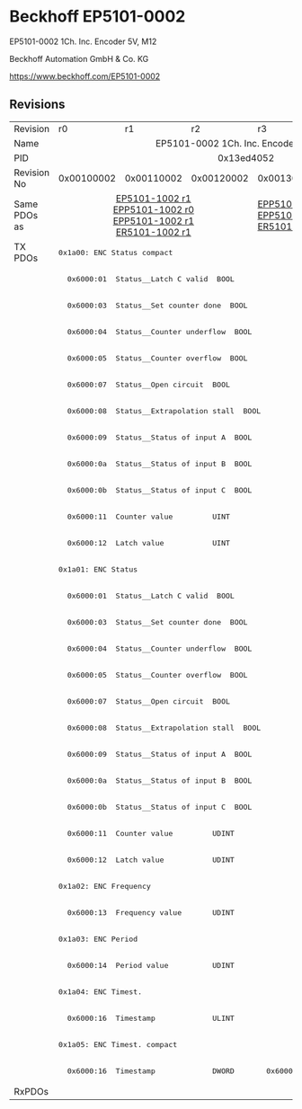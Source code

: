 # Beckhoff EP5101-0002

EP5101-0002 1Ch. Inc. Encoder 5V, M12

Beckhoff Automation GmbH & Co. KG

https://www.beckhoff.com/EP5101-0002

## Revisions
<table>
<tr>
<td>Revision</td>
<td>r0</td>
<td>r1</td>
<td>r2</td>
<td>r3</td>
</tr>
<tr>
<td>Name</td>
<td colspan=4 align="center">EP5101-0002 1Ch. Inc. Encoder 5V, M12</td>
</tr>
<tr>
<td>PID</td>
<td colspan=4 align="center">0x13ed4052</td>
</tr>
<tr>
<td>Revision No</td>
<td>0x00100002</td>
<td>0x00110002</td>
<td>0x00120002</td>
<td>0x00130002</td>
</tr>
<tr>
<td>Same PDOs as</td>
<td colspan=3 align="center"><a href="EP5101-1002.md">EP5101-1002 r1</a><br/><a href="EPP5101-1002.md">EPP5101-1002 r0</a><br/><a href="EPP5101-1002.md">EPP5101-1002 r1</a><br/><a href="ER5101-1002.md">ER5101-1002 r1</a></td>
<td><a href="EPP5101-0002.md">EPP5101-0002 r0</a><br/><a href="EPP5101-0002.md">EPP5101-0002 r1</a><br/><a href="ER5101-0002.md">ER5101-0002 r3</a></td>
</tr>
<tr>
<td rowspan=32 valign=top>TX PDOs</td>
<td colspan=4 align="left"><pre>0x1a00: ENC Status compact</pre></td>
<td></td>
</tr>
<tr>
<td colspan=4 align="left"><pre>  0x6000:01  Status__Latch C valid  BOOL</pre></td>
</tr>
<tr>
<td colspan=4 align="left"><pre>  0x6000:03  Status__Set counter done  BOOL</pre></td>
</tr>
<tr>
<td colspan=4 align="left"><pre>  0x6000:04  Status__Counter underflow  BOOL</pre></td>
</tr>
<tr>
<td colspan=4 align="left"><pre>  0x6000:05  Status__Counter overflow  BOOL</pre></td>
</tr>
<tr>
<td colspan=4 align="left"><pre>  0x6000:07  Status__Open circuit  BOOL</pre></td>
</tr>
<tr>
<td colspan=4 align="left"><pre>  0x6000:08  Status__Extrapolation stall  BOOL</pre></td>
</tr>
<tr>
<td colspan=4 align="left"><pre>  0x6000:09  Status__Status of input A  BOOL</pre></td>
</tr>
<tr>
<td colspan=4 align="left"><pre>  0x6000:0a  Status__Status of input B  BOOL</pre></td>
</tr>
<tr>
<td colspan=4 align="left"><pre>  0x6000:0b  Status__Status of input C  BOOL</pre></td>
</tr>
<tr>
<td colspan=4 align="left"><pre>  0x6000:11  Counter value         UINT</pre></td>
</tr>
<tr>
<td colspan=4 align="left"><pre>  0x6000:12  Latch value           UINT</pre></td>
</tr>
<tr>
<td colspan=4 align="left"><pre>0x1a01: ENC Status</pre></td>
</tr>
<tr>
<td colspan=4 align="left"><pre>  0x6000:01  Status__Latch C valid  BOOL</pre></td>
</tr>
<tr>
<td colspan=4 align="left"><pre>  0x6000:03  Status__Set counter done  BOOL</pre></td>
</tr>
<tr>
<td colspan=4 align="left"><pre>  0x6000:04  Status__Counter underflow  BOOL</pre></td>
</tr>
<tr>
<td colspan=4 align="left"><pre>  0x6000:05  Status__Counter overflow  BOOL</pre></td>
</tr>
<tr>
<td colspan=4 align="left"><pre>  0x6000:07  Status__Open circuit  BOOL</pre></td>
</tr>
<tr>
<td colspan=4 align="left"><pre>  0x6000:08  Status__Extrapolation stall  BOOL</pre></td>
</tr>
<tr>
<td colspan=4 align="left"><pre>  0x6000:09  Status__Status of input A  BOOL</pre></td>
</tr>
<tr>
<td colspan=4 align="left"><pre>  0x6000:0a  Status__Status of input B  BOOL</pre></td>
</tr>
<tr>
<td colspan=4 align="left"><pre>  0x6000:0b  Status__Status of input C  BOOL</pre></td>
</tr>
<tr>
<td colspan=4 align="left"><pre>  0x6000:11  Counter value         UDINT</pre></td>
</tr>
<tr>
<td colspan=4 align="left"><pre>  0x6000:12  Latch value           UDINT</pre></td>
</tr>
<tr>
<td colspan=4 align="left"><pre>0x1a02: ENC Frequency</pre></td>
</tr>
<tr>
<td colspan=4 align="left"><pre>  0x6000:13  Frequency value       UDINT</pre></td>
</tr>
<tr>
<td colspan=4 align="left"><pre>0x1a03: ENC Period</pre></td>
</tr>
<tr>
<td colspan=4 align="left"><pre>  0x6000:14  Period value          UDINT</pre></td>
</tr>
<tr>
<td colspan=4 align="left"><pre>0x1a04: ENC Timest.</pre></td>
</tr>
<tr>
<td colspan=4 align="left"><pre>  0x6000:16  Timestamp             ULINT</pre></td>
</tr>
<tr>
<td colspan=4 align="left"><pre>0x1a05: ENC Timest. compact</pre></td>
</tr>
<tr>
<td colspan=3 align="left"><pre>  0x6000:16  Timestamp             DWORD</pre></td>
<td><pre>  0x6000:16  Timestamp             UDINT</pre></td>
</tr>
<tr>
<td>RxPDOs</td>
<td colspan=4 align="left"></td>
</tr>
</table>
